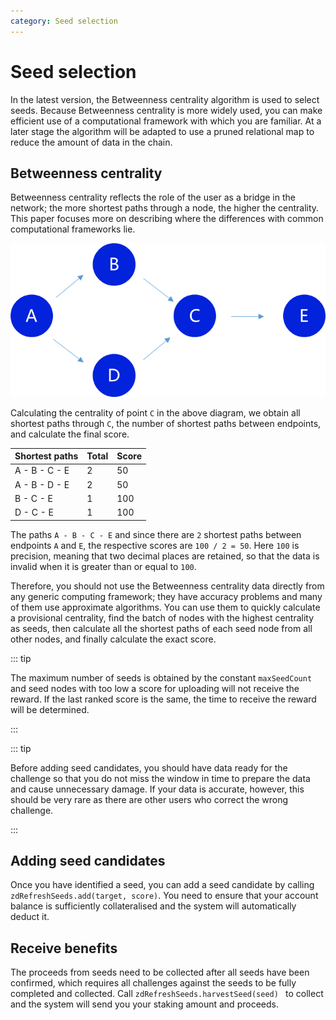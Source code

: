 ```yaml
---
category: Seed selection
---
```


# Seed selection

In the latest version, the Betweenness centrality algorithm is used to select seeds. Because Betweenness centrality is more widely used, you can make efficient use of a computational framework with which you are familiar. At a later stage the algorithm will be adapted to use a pruned relational map to reduce the amount of data in the chain.

## Betweenness centrality

Betweenness centrality reflects the role of the user as a bridge in the network; the more shortest paths through a node, the higher the centrality. This paper focuses more on describing where the differences with common computational frameworks lie.

![](../../image/seed.png)

Calculating the centrality of point `C` in the above diagram, we obtain all shortest paths through `C`, the number of shortest paths between endpoints, and calculate the final score.

| Shortest paths      | Total | Score |
| :------------ | :--- | ---- |
| A - B - C - E | 2    | 50   |
| A - B - D - E | 2    | 50   |
| B - C - E     | 1    | 100  |
| D - C - E     | 1    | 100  |

The paths `A - B - C - E` and since there are `2` shortest paths between endpoints `A` and `E`, the respective scores are `100 / 2 = 50`. Here `100` is precision, meaning that two decimal places are retained, so that the data is invalid when it is greater than or equal to `100`.

Therefore, you should not use the Betweenness centrality data directly from any generic computing framework; they have accuracy problems and many of them use approximate algorithms. You can use them to quickly calculate a provisional centrality, find the batch of nodes with the highest centrality as seeds, then calculate all the shortest paths of each seed node from all other nodes, and finally calculate the exact score.

::: tip

The maximum number of seeds is obtained by the constant `maxSeedCount` and seed nodes with too low a score for uploading will not receive the reward. If the last ranked score is the same, the time to receive the reward will be determined.

:::

::: tip

Before adding seed candidates, you should have data ready for the challenge so that you do not miss the window in time to prepare the data and cause unnecessary damage. If your data is accurate, however, this should be very rare as there are other users who correct the wrong challenge.

:::

## Adding seed candidates

Once you have identified a seed, you can add a seed candidate by calling `zdRefreshSeeds.add(target, score)`. You need to ensure that your account balance is sufficiently collateralised and the system will automatically deduct it.

## Receive benefits

The proceeds from seeds need to be collected after all seeds have been confirmed, which requires all challenges against the seeds to be fully completed and collected. Call `zdRefreshSeeds.harvestSeed(seed) ` to collect and the system will send you your staking amount and proceeds.
